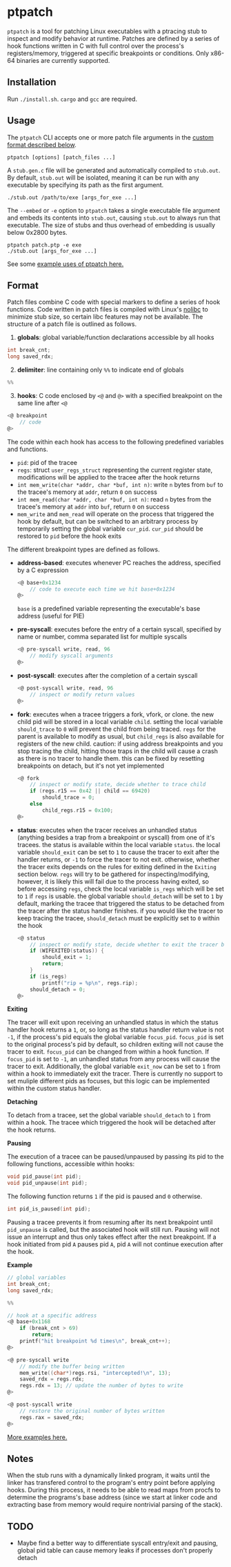 # ptpatch
`ptpatch` is a tool for patching Linux executables with a ptracing stub to inspect and modify behavior at runtime. Patches are defined by a series of hook functions written in C with full control over the process's registers/memory, triggered at specific breakpoints or conditions. Only x86-64 binaries are currently supported.

## Installation
Run `./install.sh`. `cargo` and `gcc` are required.

## Usage
The `ptpatch` CLI accepts one or more patch file arguments in the [custom format described below](#format).
```
ptpatch [options] [patch_files ...]
```
A `stub.gen.c` file will be generated and automatically compiled to `stub.out`.
By default, `stub.out` will be isolated, meaning it can be run with any executable by specifying its path as the first argument.
```
./stub.out /path/to/exe [args_for_exe ...]
```
The `--embed` or `-e` option to `ptpatch` takes a single executable file argument and embeds its contents into `stub.out`,
causing `stub.out` to always run that executable.
The size of stubs and thus overhead of embedding is usually below 0x2800 bytes.
```
ptpatch patch.ptp -e exe
./stub.out [args_for_exe ...]
```

See some [example uses of ptpatch here.](examples)

## Format
Patch files combine C code with special markers to define a series of hook functions. Code written in patch files is compiled with Linux's [nolibc](https://lwn.net/Articles/920158/) to minimize stub size, so certain libc features may not be available. The structure of a patch file is outlined as follows.

1. **globals**: global variable/function declarations accessible by all hooks

 ```c
 int break_cnt;
 long saved_rdx;
 ```

2. **delimiter**: line containing only `%%` to indicate end of globals

 ```c
 %%
 ```

3. **hooks**: C code enclosed by `<@` and `@>` with a specified breakpoint on the same line after `<@`

 ```c
 <@ breakpoint
     // code
 @>
 ```

The code within each hook has access to the following predefined variables and functions.

- `pid`: pid of the tracee
- `regs`: struct `user_regs_struct` representing the current register state, modifications will be applied to the tracee after the hook returns
- `int mem_write(char *addr, char *buf, int n)`: write `n` bytes from `buf` to the tracee's memory at `addr`, return `0` on success
- `int mem_read(char *addr, char *buf, int n)`: read `n` bytes from the tracee's memory at `addr` into `buf`, return `0` on success
- `mem_write` and `mem_read` will operate on the process that triggered the hook by default, but can be switched to an arbitrary process by temporarily setting the global variable `cur_pid`. `cur_pid` should be restored to `pid` before the hook exits

The different breakpoint types are defined as follows.

- **address-based**: executes whenever PC reaches the address, specified by a C expression
    ```c
    <@ base+0x1234
        // code to execute each time we hit base+0x1234
    @>
    ```
    `base` is a predefined variable representing the executable's base address (useful for PIE)

- **pre-syscall**: executes before the entry of a certain syscall, specified by name or number, comma separated list for multiple syscalls
    ```c
    <@ pre-syscall write, read, 96
        // modify syscall arguments
    @>
    ```

- **post-syscall**: executes after the completion of a certain syscall
    ```c
    <@ post-syscall write, read, 96
        // inspect or modify return values
    @>
    ```
- **fork**: executes when a tracee triggers a fork, vfork, or clone. the new child pid will be stored in a local variable `child`. setting the local variable `should_trace` to `0` will prevent the child from being traced. `regs` for the parent is available to modify as usual, but `child_regs` is also available for registers of the new child.  caution: if using address breakpoints and you stop tracing the child, hitting those traps in the child will cause a crash as there is no tracer to handle them. this can be fixed by resetting breakpoints on detach, but it's not yet implemented
    ```c
    <@ fork
        // inspect or modify state, decide whether to trace child
        if (regs.r15 == 0x42 || child == 69420)
            should_trace = 0;
        else
            child_regs.r15 = 0x100;
    @>
    ```
- **status**: executes when the tracer receives an unhandled status (anything besides a trap from a breakpoint or syscall) from one of it's tracees. the status is available within the local variable `status`. the local variable `should_exit` can be set to `1` to cause the tracer to exit after the handler returns, or `-1` to force the tracer to not exit. otherwise, whether the tracer exits depends on the rules for exiting defined in the `Exiting` section below. `regs` will try to be gathered for inspecting/modifying, however, it is likely this will fail due to the process having exited, so before accessing `regs`, check the local variable `is_regs` which will be set to `1` if `regs` is usable. the global variable `should_detach` will be set to `1` by default, marking the tracee that triggered the status to be detached from the tracer after the status handler finishes. if you would like the tracer to keep tracing the tracee, `should_detach` must be explicitly set to `0` within the hook
    ```c
    <@ status
        // inspect or modify state, decide whether to exit the tracer based on status
        if (WIFEXITED(status)) {
            should_exit = 1;
            return;
        }
        if (is_regs)
            printf("rip = %p\n", regs.rip);
        should_detach = 0;
    @>
    ```

**Exiting**

The tracer will exit upon receiving an unhandled status in which the status handler hook returns a `1`, or, so long as the status handler return value is not `-1`, if the process's pid equals the global variable `focus_pid`. `focus_pid` is set to the original process's pid by default, so children exiting will not cause the tracer to exit. `focus_pid` can be changed from within a hook function. If `focus_pid` is set to `-1`, an unhandled status from any process will cause the tracer to exit. Additionally, the global variable `exit_now` can be set to `1` from within a hook to immediately exit the tracer. There is currently no support to set muliple different pids as focuses, but this logic can be implemented within the custom status handler.

**Detaching**

To detach from a tracee, set the global variable `should_detach` to `1` from within a hook. The tracee which triggered the hook will be detached after the hook returns.

**Pausing**

The execution of a tracee can be paused/unpaused by passing its pid to the following functions, accessible within hooks:
```c
void pid_pause(int pid);
void pid_unpause(int pid);
```
The following function returns `1` if the pid is paused and `0` otherwise.
```c
int pid_is_paused(int pid);
```
Pausing a tracee prevents it from resuming after its next breakpoint until `pid_unpause` is called, but the associated hook will still run. Pausing will not issue an interrupt and thus only takes effect after the next breakpoint. If a hook initiated from pid `A` pauses pid `A`, pid `A` will not continue execution after the hook.

**Example**
```c
// global variables
int break_cnt;
long saved_rdx;

%%

// hook at a specific address
<@ base+0x1168
    if (break_cnt > 69)
        return;
    printf("hit breakpoint %d times\n", break_cnt++);
@>

<@ pre-syscall write
    // modify the buffer being written
    mem_write((char*)regs.rsi, "intercepted!\n", 13);
    saved_rdx = regs.rdx;
    regs.rdx = 13; // update the number of bytes to write
@>

<@ post-syscall write
    // restore the original number of bytes written
    regs.rax = saved_rdx;
@>
```

[More examples here.](examples)

## Notes
When the stub runs with a dynamically linked program, it waits until the linker has transfered
control to the program's entry point before applying hooks.
During this process, it needs to be able to read maps from procfs to determine
the programs's base address (since we start at linker code and extracting base from memory would require nontrivial parsing of the stack).

## TODO
- Maybe find a better way to differentiate syscall entry/exit and pausing, global pid table can cause memory leaks if processes don't properly detach
